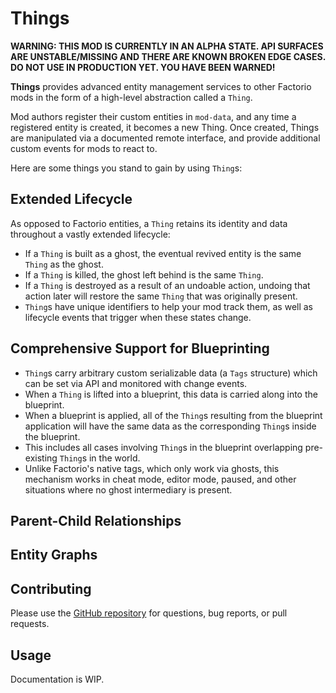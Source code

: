 # Things

**WARNING: THIS MOD IS CURRENTLY IN AN ALPHA STATE. API SURFACES ARE UNSTABLE/MISSING AND THERE ARE KNOWN BROKEN EDGE CASES. DO NOT USE IN PRODUCTION YET. YOU HAVE BEEN WARNED!**

**Things** provides advanced entity management services to other Factorio mods in the form of a high-level abstraction called a `Thing`.

Mod authors register their custom entities in `mod-data`, and any time a registered entity is created, it becomes a new Thing. Once created, Things are manipulated via a documented remote interface, and provide additional custom events for mods to react to.

Here are some things you stand to gain by using `Thing`s:

## Extended Lifecycle

As opposed to Factorio entities, a `Thing` retains its identity and data throughout a vastly extended lifecycle:

- If a `Thing` is built as a ghost, the eventual revived entity is the same `Thing` as the ghost.
- If a `Thing` is killed, the ghost left behind is the same `Thing`.
- If a `Thing` is destroyed as a result of an undoable action, undoing that action later will restore the same `Thing` that was originally present.
- `Thing`s have unique identifiers to help your mod track them, as well as lifecycle events that trigger when these states change.

## Comprehensive Support for Blueprinting

- `Thing`s carry arbitrary custom serializable data (a `Tags` structure) which can be set via API and monitored with change events.
- When a `Thing` is lifted into a blueprint, this data is carried along into the blueprint.
- When a blueprint is applied, all of the `Thing`s resulting from the blueprint application will have the same data as the corresponding `Thing`s inside the blueprint.
- This includes all cases involving `Thing`s in the blueprint overlapping pre-existing `Thing`s in the world.
- Unlike Factorio's native tags, which only work via ghosts, this mechanism works in cheat mode, editor mode, paused, and other situations where no ghost intermediary is present.

## Parent-Child Relationships

## Entity Graphs

## Contributing

Please use the [GitHub repository](https://github.com/project-cybersyn/things) for questions, bug reports, or pull requests.

## Usage

Documentation is WIP.

